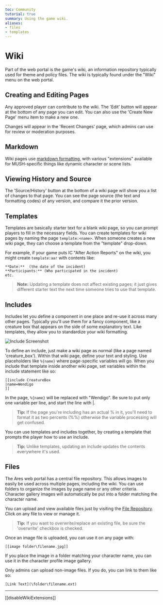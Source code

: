 ```yaml
---
toc: Community
tutorial: true
summary: Using the game wiki.
aliases:
- files
- templates
---
```


# Wiki

Part of the web portal is the game's wiki, an information repository typically used for theme and policy files. The wiki is typically found under the "Wiki" menu on the web portal.

## Creating and Editing Pages

Any approved player can contribute to the wiki.  The 'Edit' button will appear at the bottom of any page you can edit.  You can also use the 'Create New Page' menu item to make a new one. 

Changes will appear in the 'Recent Changes' page, which admins can use for review or moderation purposes.

## Markdown

Wiki pages use [markdown formatting](/help/markdown), with various "extensions" available for MUSH-specific things like dynamic character or scene lists.

## Viewing History and Source

The 'Source/History' button at the bottom of a wiki page will show you a list of changes to that page.  You can see the page source (the text and formatting codes) of any version, and compare it the prior version.

## Templates

Templates are basically starter text for a blank wiki page, so you can prompt players to fill in the necessary fields.  You can create templates for wiki pages by naming the page `template:<name>`.  When someone creates a new wiki page, they can choose a template from the "template" drop-down.

For example, if your game puts IC "After Action Reports" on the wiki, you might create `template:aar` with contents like:

```
**Date:**  (the date of the incident)
**Participants:** (Who participated in the incident)
etc.
```

> **Note:** Updating a template does not affect existing pages; it just gives different starter text the next time someone tries to use that template.

## Includes

Includes let you define a component in one place and re-use it across many other pages.  Typically you'll use them for a fancy component, like a creature box that appears on the side of some explanatory text.  Like templates, they allow you to standardize your wiki formatting.

![Include Screenshot](https://aresmush.com/images/help-images/include.png)

To define an include, just make a wiki page as normal (like a page named 'creature_box').  Within that wiki page, define your text and styling.  Use placeholders like `%{name}` where page-specific variables will go.  When you include that template inside another wiki page, set variables within the include statement like so:

```
[[include CreatureBox
|name=Wendigo
]]
```

In the page, `%{name}` will be replaced with "Wendigo".  Be sure to put only one variable per line, and start the line with |.

> **Tip:** If the page you're including has an actual % in it, you'll need to format it as two percents (%%) otherwise the variable processing will get confused.

You can use templates and includes together, by creating a template that prompts the player how to use an include.

> **Tip:** Unlike templates, updating an include updates the contents everywhere it's used.  

## Files

The Ares web portal has a central file repository.  This allows images to easily be used across multiple pages, including the wiki.   You can use folders to organize the images by page name or any other criteria.  Character gallery images will automatically be put into a folder matching the character name.

You can upload and view available files just by visiting the [File Repository](/files).  Click on any file to view or manage it.

> **Tip:** If you want to overwrite/replace an existing file, be sure the 'overwrite' checkbox is checked.

Once an image file is uploaded, you can use it on any page with:

`[[image folder\filename.jpg]]`  

If you place the image in a folder matching your character name, you can use it in the character profile image gallery. 

Only admins can upload non-image files.  If you do, you can link to them like so:

`[Link Text](\folder\filename.ext)`

----
[[disableWikiExtensions]]